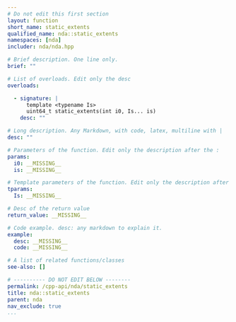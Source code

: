 ```yaml
---
# Do not edit this first section
layout: function
short_name: static_extents
qualified_name: nda::static_extents
namespaces: [nda]
includer: nda/nda.hpp

# Brief description. One line only.
brief: ""

# List of overloads. Edit only the desc
overloads:

  - signature: |
      template <typename Is>
      uint64_t static_extents(int i0, Is... is)
    desc: ""

# Long description. Any Markdown, with code, latex, multiline with |
desc: ""

# Parameters of the function. Edit only the description after the :
params:
  i0: __MISSING__
  is: __MISSING__

# Template parameters of the function. Edit only the description after the :
tparams:
  Is: __MISSING__

# Desc of the return value
return_value: __MISSING__

# Code example. desc: any markdown to explain it.
example:
  desc: __MISSING__
  code: __MISSING__

# A list of related functions/classes
see-also: []

# ---------- DO NOT EDIT BELOW --------
permalink: /cpp-api/nda/static_extents
title: nda::static_extents
parent: nda
nav_exclude: true
...
```


